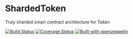 # ShardedToken

Truly sharded smart contract architecture for Token

[![Build Status](https://travis-ci.org/k06a/ShardedToken.svg?branch=master)](https://travis-ci.org/k06a/ShardedToken)
[![Coverage Status](https://coveralls.io/repos/github/k06a/ShardedToken/badge.svg?branch=master)](https://coveralls.io/github/k06a/ShardedToken?branch=master)
[![Built-with openzeppelin](https://img.shields.io/badge/built%20with-OpenZeppelin-3677FF)](https://docs.openzeppelin.com/)
